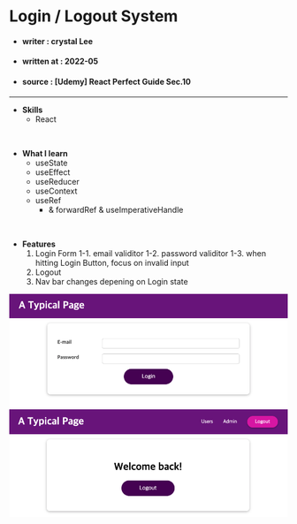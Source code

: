 # Login / Logout System 


* #### writer : crystal Lee

* #### written at : 2022-05 

* #### source : [Udemy] React Perfect Guide Sec.10

---

* <strong>Skills</strong>
    * React 

<br>

* <strong>What I learn</strong>
    * useState 
    * useEffect 
    * useReducer 
    * useContext 
    * useRef 
        * & forwardRef & useImperativeHandle

<br>

* <strong>Features</strong>
    1. Login Form
        1-1. email validitor
        1-2. password validitor
        1-3. when hitting Login Button, focus on invalid input 
    2. Logout 
    3. Nav bar changes depening on Login state

![screenshot](public/readme/readme_01.png)
![screenshot](public/readme/readme_02.png)
